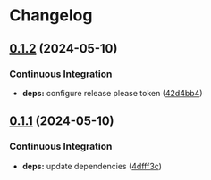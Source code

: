 # Changelog

## [0.1.2](https://github.com/razonyang/gopencc/compare/v0.1.1...v0.1.2) (2024-05-10)


### Continuous Integration

* **deps:** configure release please token ([42d4bb4](https://github.com/razonyang/gopencc/commit/42d4bb4dda905366d3ac472b298d38ba76109f69))

## [0.1.1](https://github.com/razonyang/gopencc/compare/v0.1.0...v0.1.1) (2024-05-10)


### Continuous Integration

* **deps:** update dependencies ([4dfff3c](https://github.com/razonyang/gopencc/commit/4dfff3c82007e1a4024fcd0912de4d40dcf05e50))
